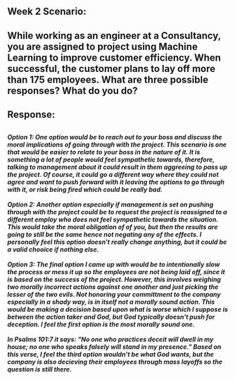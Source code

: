 <H2>Week 2 Scenario:<H2/>
<body>While working as an engineer at a Consultancy, you are assigned to project using Machine Learning to improve customer efficiency.
When successful, the customer plans to lay off more than 175 employees. What are three possible responses? What do you do?<body/>

<H2>Response:<H2/>

<body><H4><i>Option 1: 
One option would be to reach out to your boss and discuss the moral implications of going through with the project. This scenario is one that would be easier to 
relate to your boss in the nature of it. It is something a lot of people would feel sympathetic towards, therefore, talking to management about it could result
in them aggreeing to pass up the project. Of course, it could go a different way where they could not agree and want to push forward with it leaving the
options to go through with it, or risk being fired which could be really bad.
<br><br/>
Option 2:
Another option especially if management is set on pushing through with the project could be to request the project is reassigned to a different employ who does
not feel sympathetic towards the situation. This would take the moral obligation of of you, but then the results are going to still be the same hence not
negating any of the effects. I personally feel this option doesn't really change anything, but it could be a valid chooice if nothing else.
<br><br/>
Option 3:
The final option I came up with would be to intentionally slow the process or mess it up so the employees are not being laid off, since it is based on the success of
the project. However, this involves weighing two morally incorrect actions against one another and just picking the lesser of the two evils. Not honoring your 
committment to the company especially in a shady way, is in itself not a morally sound action. This would be making a decision based upon what is worse which I 
suppose is between the action taker and God, but God typically doesn't push for deception. I feel the first option is the most morally sound one. 
<br><br/>
<b>In Psalms 101:7 it says: "No one who practices deceit will dwell in my house; no one who speaks falsely will stand in my presence." Based on this verse, I feel 
the third option wouldn't be what God wants, but the company is also decieving their employees through mass layoffs so the question is still there.<b/><i/><H4/><body/>
